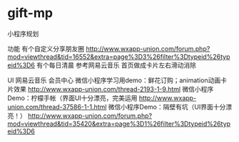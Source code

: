 # gift-mp

小程序规划

功能
有个自定义分享朋友圈 http://www.wxapp-union.com/forum.php?mod=viewthread&tid=16552&extra=page%3D3%26filter%3Dtypeid%26typeid%3D6 
有个每日清晨 参考网易云音乐
首页做成卡片左右滑动消除

UI
网易云音乐 会员中心 
微信小程序学习用demo：鲜花订购；animation动画卡片效果 http://www.wxapp-union.com/thread-2193-1-9.html
微信小程序Demo：柠檬手帐（界面UI十分漂亮，完美运用 http://www.wxapp-union.com/thread-37586-1-1.html
微信小程序Demo：隔壁有坑（UI界面十分漂亮！） http://www.wxapp-union.com/forum.php?mod=viewthread&tid=35420&extra=page%3D1%26filter%3Dtypeid%26typeid%3D6

